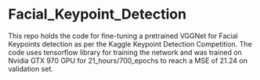 # Facial_Keypoint_Detection
This repo holds the code for fine-tuning a pretrained VGGNet for Facial Keypoints detection as per the Kaggle Keypoint Detection Competition. The code uses tensorflow library for training the network and was trained on Nvidia GTX 970 GPU for 21_hours/700_epochs to reach a MSE of 21.24 on validation set.
